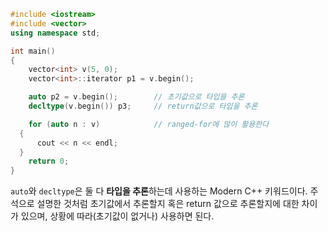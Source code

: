 ```cpp
#include <iostream>
#include <vector>
using namespace std;

int main()
{
	vector<int> v(5, 0);
	vector<int>::iterator p1 = v.begin();

	auto p2 = v.begin();    	// 초기값으로 타입을 추론
	decltype(v.begin()) p3;   	// return값으로 타입을 추론

	for (auto n : v)    		// ranged-for에 많이 활용한다
  {
	  cout << n << endl;
  }
	return 0;
}
```

`auto`와 `decltype`은 둘 다 **타입을 추론**하는데 사용하는 Modern C++ 키워드이다. 주석으로 설명한 것처럼 초기값에서 추론할지 혹은 return 값으로 추론할지에 대한 차이가 있으며, 상황에 따라(초기값이 없거나) 사용하면 된다.
